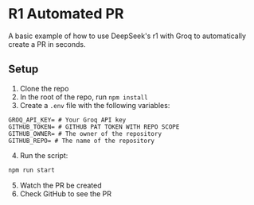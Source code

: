 # R1 Automated PR

A basic example of how to use DeepSeek's r1 with Groq to automatically create a PR in seconds.

## Setup

1. Clone the repo
2. In the root of the repo, run `npm install`
3. Create a `.env` file with the following variables:

```env
GROQ_API_KEY= # Your Groq API key
GITHUB_TOKEN= # GITHUB PAT TOKEN WITH REPO SCOPE
GITHUB_OWNER= # The owner of the repository
GITHUB_REPO= # The name of the repository
```

4. Run the script:

```bash
npm run start
```

5. Watch the PR be created
6. Check GitHub to see the PR
